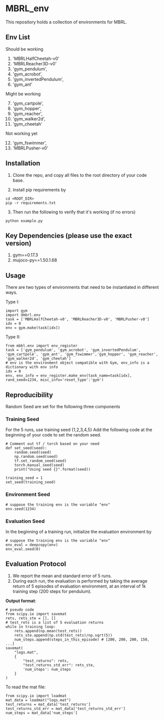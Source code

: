 # MBRL_env

This repository holds a collection of environments for MBRL.

## Env List

Should be working

1. 'MBRLHalfCheetah-v0'
2. 'MBRLReacher3D-v0'
3. 'gym_pendulum', 
4. 'gym_acrobot', 
5. 'gym_invertedPendulum', 
6. 'gym_ant' 

Might be working

7. 'gym_cartpole', 
8. 'gym_hopper', 
9. 'gym_reacher', 
10. 'gym_walker2d', 
11. 'gym_cheetah'

Not working yet

12. 'gym_fswimmer',
13. 'MBRLPusher-v0'

## Installation

1. Clone the repo, and copy all files to the root directory of your code base.

2. Install pip requirements by
```
cd <ROOT_DIR>
pip -r requirements.txt
```

3. Then run the following to verify that it's working (if no errors)
```
python example.py
```

## Key Dependencies (please use the exact version)

1. gym==0.17.3
2. mujoco-py==1.50.1.68

## Usage

There are two types of environments that need to be instantiated in different ways.

Type I:
```
import gym
import dmbrl.env
task = ['MBRLHalfCheetah-v0', 'MBRLReacher3D-v0', 'MBRLPusher-v0']
idx = 0
env = gym.make(task[idx])
```

Type II:
```
from mbbl.env import env_register
task = ['gym_pendulum', 'gym_acrobot', 'gym_invertedPendulum', 'gym_cartpole', 'gym_ant', 'gym_fswimmer','gym_hopper', 'gym_reacher', 'gym_walker2d', 'gym_cheetah']
# env is the environment object compatible with Gym, env_info is a dictionary with env info
idx = 0
env, env_info = env_register.make_env(task_name=task[idx], rand_seed=1234, misc_info='reset_type':'gym')
```

## Reproducibility

Random Seed are set for the following three components

### Training Seed

For the 5 runs, use training seed {1,2,3,4,5}
Add the following code at the beginning of your code to set the random seed.

```
# Comment out tf / torch based on your need
def set_seed(seed):
    random.seed(seed)
    np.random.seed(seed)
    tf.set_random_seed(seed)
    torch.manual_seed(seed)
    print("Using seed {}".format(seed))

training_seed = 1
set_seed(training_seed)
```

### Environment Seed 

```
# suppose the training env is the variable "env"
env.seed(1234)
```

### Evaluation Seed

In the beginning of a training run, initialize the evaluation environment by
```
# suppose the training env is the variable "env"
env_eval = deepcopy(env)
env_eval.seed(0)
```

## Evaluation Protocol

1. We report the mean and standard error of 5 runs.
2. During each run, the evaluation is performed by taking the average return of 5 episodes of evaluation environment, at an interval of 1k training step (200 steps for pendulum).

**Output format**:

```
# pseudo code
from scipy.io import savemat
rets, rets_ste = [], []
# test_rets is a list of 5 evaluation returns 
while in training loop:
    rets.append(np.mean(test_rets))
    rets_ste.append(np.std(test_rets)/np.sqrt(5))
    num_steps.append(steps_in_this_episode) # [200, 200, 200, 150, ...]
savemat(
    "logs.mat",
    {
        "test_returns": rets,
        "test_returns_std_err": rets_ste,
        'num_steps': num_steps
    }
)
```

To read the mat file:
```
from scipy.io import loadmat
mat_data = loadmat("logs.mat")
test_returns = mat_data['test_returns']
test_returns_std_err = mat_data['test_returns_std_err']
num_steps = mat_data['num_steps']
```